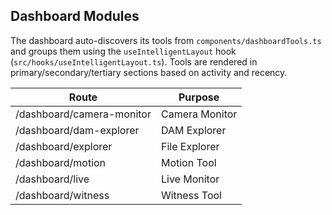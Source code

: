 ## Dashboard Modules

The dashboard auto-discovers its tools from `components/dashboardTools.ts` and
groups them using the `useIntelligentLayout` hook (`src/hooks/useIntelligentLayout.ts`).
Tools are rendered in primary/secondary/tertiary sections based on activity and recency.

| Route                           | Purpose            |
|---------------------------------|--------------------|
| /dashboard/camera-monitor       | Camera Monitor     |
| /dashboard/dam-explorer         | DAM Explorer       |
| /dashboard/explorer             | File Explorer      |
| /dashboard/motion               | Motion Tool        |
| /dashboard/live                 | Live Monitor       |
| /dashboard/witness              | Witness Tool       |